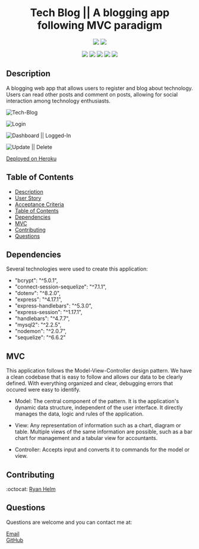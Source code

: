 <h1 align="center">Tech Blog || A blogging app following MVC paradigm</h1>
  
<p align="center">
    <img src="https://img.shields.io/github/languages/top/rjhelm/tech-blog"  />
    <img src="https://img.shields.io/github/last-commit/rjhelm/tech-blog" >
</p>
  
<p align="center">
    <img src="https://img.shields.io/badge/handlebars-orange" />
    <img src="https://img.shields.io/badge/express-purple" />
    <img src="https://img.shields.io/badge/Sequelize-blue"  />
    <img src="https://img.shields.io/badge/mySQL-blue"  />
    <img src="https://img.shields.io/badge/dotenv-green" />
</p>

## Description

A blogging web app that allows users to register and blog about technology. Users can read other posts and comment on posts, allowing for social interaction among technology enthusiasts.

![Tech-Blog]()

![Login]()

![Dashboard || Logged-In]()

![Update || Delete]()

[Deployed on Heroku](https://fathomless-chamber-99363.herokuapp.com/)

## Table of Contents

- [Description](#description)
- [User Story](#user-story)
- [Acceptance Criteria](#acceptance-criteria)
- [Table of Contents](#table-of-contents)
- [Dependencies](#dependencies)
- [MVC](#mvc)
- [Contributing](#contributing)
- [Questions](#questions)

## Dependencies

Several technologies were used to create this application:

- "bcrypt": "^5.0.1",
- "connect-session-sequelize": "^7.1.1",
- "dotenv": "^8.2.0",
- "express": "^4.17.1",
- "express-handlebars": "^5.3.0",
- "express-session": "^1.17.1",
- "handlebars": "^4.7.7",
- "mysql2": "^2.2.5",
- "nodemon": "^2.0.7",
- "sequelize": "^6.6.2"

## MVC

This application follows the Model-View-Controller design pattern. We have a clean codebase that is easy to follow and allows our data to be clearly defined. With everything organized and clear, debugging errors that occured were easy to identify.

- Model: The central component of the pattern. It is the application's dynamic data structure, independent of the user interface. It directly manages the data, logic and rules of the application.

- View: Any representation of information such as a chart, diagram or table. Multiple views of the same information are possible, such as a bar chart for management and a tabular view for accountants.

- Controller: Accepts input and converts it to commands for the model or view.

## Contributing

:octocat: [Ryan Helm](https://github.com/rjhelm)

## Questions

Questions are welcome and you can contact me at:

[Email](mailto:ryjhelm@gmail.com)<br />
[GitHub](https://github.com/rjhelm)<br />
